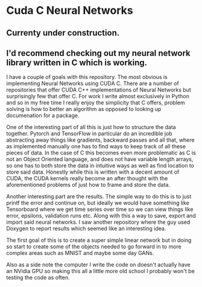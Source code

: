 # Cuda C Neural Networks

## Currenty under construction. 
## I'd recommend checking out my neural network library written in C which is working.

I have a couple of goals with this repository. The most obvious is implementing Neural Networks using CUDA C. There are a number of repositories
that offer CUDA C++ implementations of Neural Networks but surprisingly few that offer C. For work I write almost exclusively in Python and so in my free time I really enjoy the simplicity that C offers, problem solving is how to better an algorithm as opposed to looking up documenation for a package.

One of the interesting part of all this is just how to structure the data together. Pytorch and TensorFlow in particular do an incredible job abstracting away things like gradients, backward passes and all that, where as implemented manually one has to find ways to keep track of all these pieces of data. In the case of C this becomes even more problematic as C is not an Object Oriented language, and does not have variable length arrays, so one has to both store the data in intuitive ways as well as find location to store said data. Honestly while this is written with a decent amount of CUDA, the CUDA kernels really become an after thought with the aforementioned problems of just how to frame and store the data. 

Another interesting part are the results. The simple way to do this is to just printf the error and continue on, but ideally we would have something like Tensorboard where we get time series over time so we can view things like error, epsilons, validation runs etc. Along with this a way to save, export and import said neural networks. I saw another repository where the guy used Doxygen to report results which seemed like an interesting idea. 

The first goal of this is to create a super simple linear network but in doing so start to create some of the objects needed to go forward in to more complex areas such as MNIST and maybe some day GANs.


Also as a side note the computer I write the code on doesn't actually have an NVidia GPU so making this all a little more old school I probably won't be testing the code as often. 
